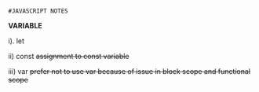                                                                         #JAVASCRIPT NOTES

**VARIABLE**

i). let

ii) const ~~assignment to const variable~~

iii) var ~~prefer not to use var because of issue in block scope and functional scope~~
